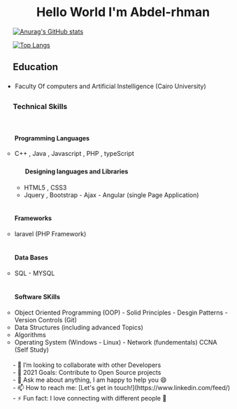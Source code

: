
 <h1 align="center" color="red">Hello World I'm Abdel-rhman </h1>  
 
 
 [![Anurag's GitHub stats](https://github-readme-stats.vercel.app/api?username=Abdel-rhman1)](https://github.com/anuraghazra/github-readme-stats)
<!-- [![Top Langs](https://github-readme-stats.vercel.app/api/top-langs/?username=Abdel-rhman1&layout=compact)](https://github.com/anuraghazra/github-readme-stats) -->
[![Top Langs](https://github-readme-stats.vercel.app/api/top-langs/?username=Abdel-rhman1&langs_count=8)](https://github.com/anuraghazra/github-readme-stats)

<!--  <img align="right" alt="GIF" width="300" style="border-raduis:50%" height="200" src="https://raw.githubusercontent.com/Kushal997-das/Kushal997-das/master/Profile%20generator/giphy.webp" style="max-width:100%;">  -->
  <h2> Education </h2>
      <ul  style="padding:5px">
         <li style="type:none">Faculty Of computers and Artificial Instelligence (Cairo University)</li>
      </ul>
      <h3 >Technical Skills</h3>
     <ul style="padding:2px">
         <ul style="padding:2px">
          <h4>Programming Languages</h4>
            <li>C++ , Java , Javascript , PHP , typeScript</li>
         </ul>
     <ul>
      <h4 style="padding:2px">Designing languages and Libraries</h4>
        <li> HTML5 , CSS3 </li>
           <li> Jquery , Bootstrap -  Ajax - Angular (single Page Application) </li>
     </ul>
     <ul style="padding:2px">
      <h4>Frameworks</h4>
      <li> laravel (PHP Framework) </li>
    </ul>
    <ul style="padding:2px">
       <h4>Data Bases</h4>
      <li>SQL - MYSQL</li>
    </ul>
    <ul style="padding:2px">
     <h4>Software SKills</h4>
     <li>Object Oriented Programming (OOP) -
     Solid Principles - Desgin Patterns - 
     Version Controls (Git)</li>
     <li>Data Structures (including advanced Topics)</li>
     <li>Algorithms</li>
     <li>Operating System (Windows - Linux) - Network (fundementals) CCNA (Self Study)</li>
     </ul>
    </ul>
- 👯 I’m looking to collaborate with other Developers <br/>
- 🥅 2021 Goals: Contribute to Open Source projects </br>
- 💬 Ask me about anything, I am happy to help you 😄 </br>
- 📫 How to reach me: [Let's get in touch!](https://www.linkedin.com/feed/)  </br>
- ⚡ Fun fact: I love connecting with different people 🙌 </br>

